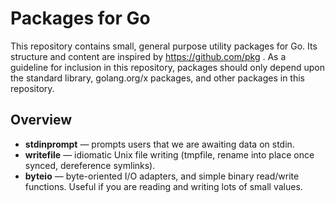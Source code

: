 # Packages for Go

This repository contains small, general purpose utility packages for Go. Its
structure and content are inspired by https://github.com/pkg . As a guideline
for inclusion in this repository, packages should only depend upon the
standard library, golang.org/x packages, and other packages in this repository.

## Overview

- **stdinprompt** — prompts users that we are awaiting data on stdin.
- **writefile** — idiomatic Unix file writing (tmpfile, rename into place once
	synced, dereference symlinks).
- **byteio** — byte-oriented I/O adapters, and simple binary read/write
	functions. Useful if you are reading and writing lots of small values.
